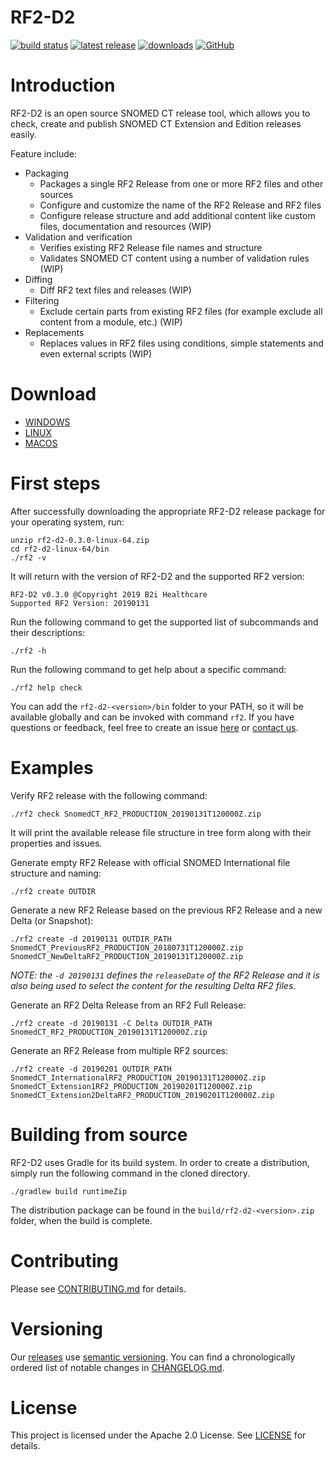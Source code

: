# RF2-D2  

[![build status](https://img.shields.io/travis/b2ihealthcare/rf2-d2/master.svg?style=flat-square)](https://travis-ci.org/b2ihealthcare/rf2-d2)
[![latest release](https://img.shields.io/github/tag/b2ihealthcare/rf2-d2.svg?style=flat-square)](https://github.com/b2ihealthcare/rf2-d2/releases/tag/v0.3.0)
[![downloads](https://img.shields.io/github/downloads/b2ihealthcare/rf2-d2/total.svg?style=flat-square)](https://github.com/b2ihealthcare/rf2-d2/releases/)
[![GitHub](https://img.shields.io/github/license/b2ihealthcare/rf2-d2.svg?style=flat-square)](https://github.com/b2ihealthcare/rf2-d2/blob/master/LICENSE)

# Introduction

RF2-D2 is an open source SNOMED CT release tool, which allows you to check, create and publish SNOMED CT Extension and Edition releases easily.

Feature include:
* Packaging
    * Packages a single RF2 Release from one or more RF2 files and other sources 
    * Configure and customize the name of the RF2 Release and RF2 files
    * Configure release structure and add additional content like custom files, documentation and resources (WIP) 
* Validation and verification
	* Verifies existing RF2 Release file names and structure
    * Validates SNOMED CT content using a number of validation rules (WIP)
* Diffing
    * Diff RF2 text files and releases (WIP)
* Filtering
    * Exclude certain parts from existing RF2 files (for example exclude all content from a module, etc.) (WIP)
* Replacements
    * Replaces values in RF2 files using conditions, simple statements and even external scripts (WIP)

# Download

* [WINDOWS](https://github.com/b2ihealthcare/rf2-d2/releases/download/v0.3.0/rf2-d2-0.3.0-win-x64.zip)
* [LINUX](https://github.com/b2ihealthcare/rf2-d2/releases/download/v0.3.0/rf2-d2-0.3.0-linux-x64.zip)
* [MACOS](https://github.com/b2ihealthcare/rf2-d2/releases/download/v0.3.0/rf2-d2-0.3.0-osx-x64.zip)

# First steps

After successfully downloading the appropriate RF2-D2 release package for your operating system, run:

    unzip rf2-d2-0.3.0-linux-64.zip
    cd rf2-d2-linux-64/bin
    ./rf2 -v

It will return with the version of RF2-D2 and the supported RF2 version:

    RF2-D2 v0.3.0 @Copyright 2019 B2i Healthcare
    Supported RF2 Version: 20190131

Run the following command to get the supported list of subcommands and their descriptions:

    ./rf2 -h

Run the following command to get help about a specific command:

    ./rf2 help check

You can add the `rf2-d2-<version>/bin` folder to your PATH, so it will be available globally and can be invoked with command `rf2`. 
If you have questions or feedback, feel free to create an issue [here](https://github.com/b2ihealthcare/rf2-d2/issues/new) or [contact us](mailto:info@b2i.sg).

# Examples

Verify RF2 release with the following command:

    ./rf2 check SnomedCT_RF2_PRODUCTION_20190131T120000Z.zip
    
It will print the available release file structure in tree form along with their properties and issues.  

Generate empty RF2 Release with official SNOMED International file structure and naming:

    ./rf2 create OUTDIR

Generate a new RF2 Release based on the previous RF2 Release and a new Delta (or Snapshot):

    ./rf2 create -d 20190131 OUTDIR_PATH SnomedCT_PreviousRF2_PRODUCTION_20180731T120000Z.zip SnomedCT_NewDeltaRF2_PRODUCTION_20190131T120000Z.zip

_NOTE: the `-d 20190131` defines the `releaseDate` of the RF2 Release and it is also being used to select the content for the resulting Delta RF2 files._

Generate an RF2 Delta Release from an RF2 Full Release:

    ./rf2 create -d 20190131 -C Delta OUTDIR_PATH SnomedCT_RF2_PRODUCTION_20190131T120000Z.zip
    
Generate an RF2 Release from multiple RF2 sources:

    ./rf2 create -d 20190201 OUTDIR_PATH SnomedCT_InternationalRF2_PRODUCTION_20190131T120000Z.zip SnomedCT_Extension1RF2_PRODUCTION_20190201T120000Z.zip SnomedCT_Extension2DeltaRF2_PRODUCTION_20190201T120000Z.zip
    
# Building from source

RF2-D2 uses Gradle for its build system. In order to create a distribution, simply run the following command in the cloned directory. 

    ./gradlew build runtimeZip

The distribution package can be found in the `build/rf2-d2-<version>.zip` folder, when the build is complete.

# Contributing

Please see [CONTRIBUTING.md](CONTRIBUTING.md) for details.

# Versioning

Our [releases](https://github.com/b2ihealthcare/rf2-d2/releases) use [semantic versioning](http://semver.org). You can find a chronologically ordered list of notable changes in [CHANGELOG.md](CHANGELOG.md).

# License

This project is licensed under the Apache 2.0 License. See [LICENSE](LICENSE) for details.